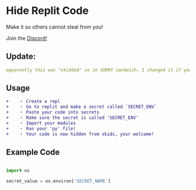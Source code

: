# Hide Replit Code

Make it so others cannot steal from you!

Join the [Discord!](https://discord.gg/qybBqmkcnE)

## Update:

```yaml
apparently this was "skidded" so im SORRY sandwich. I changed it if your happy. works the same just recoded through en
```
## Usage

```diff
+    ・ Create a repl
+    ・ Go to replit and make a secret called `SECRET_ENV`
+    ・ Paste your code into secrets
+    ・ Make sure the secret is called 'SECRET_ENV'
+    ・ Import your modules
+    ・ Run your 'py' file!
+    ・ Your code is now hidden from skids, your welcome!
```

## Example Code
```py

import os

secret_value = os.environ['SECRET_NAME']

```
